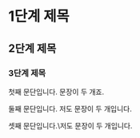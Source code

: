 # 1단계 제목
## 2단계 제목
### 3단계 제목

첫째 문단입니다. 문장이 두 개죠.

둘째 문단입니다. 저도
문장이 두 개입니다.

셋째 문단입니다.\저도
문장이 두 개입니다.
